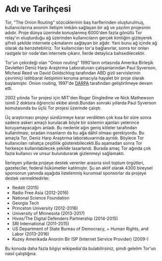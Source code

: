 # Adı ve Tarihçesi

Tor, "The Onion Routing" sözcüklerinin baş harflerinden oluşturulmuş, kullanıcılarına anonim iletişim imkânı sağlayan bir ağ ve yazılım projesinin adıdır. Proje dünya üzerinde konuşlanmış 6000'den fazla gönüllü Tor relay'ın oluşturduğu ağ üzerinden kullanıcıların gerçek kimliğini gizleyerek şifreli şekilde internete çıkmalarını sağlayan bir ağdır. Yani bunu ağ içinde ağ olarak da benzetebiliriz. Tor kullanıcıları tor'a bağlanırlar, sonra tor onları rastgele bir node'dan internete çıkarır. İlerde detaylıca bahsedilecektir.

Tor'un çekirdeği olan "Onion routing" 1990'ların ortasında Amerika Birleşik Devletleri Deniz Harp Araştırma Laboratuvarı çalışanlarından Paul Syverson, Micheal Reed ve David Goldschlog tarafından ABD gizli servislerinin çevrimiçi istihbarat iletişimini koruma amacıyla hayalet bir proje olarak başlamıştır. Onion routing, 1997'de [DARPA](https://en.wikipedia.org/wiki/DARPA "Wikipedia") tarafından geliştirilmeye devam etti.

2002 yılında Tor projesi için MIT'den Roger Dingledine ve Nick Mathewson isimli 2 doktora öğrencisi ekibe alındı.Bundan sonraki yıllarda Paul Syverson komutasında bu üçlü Tor projesi üzerinde çalıştı.

Üç araştırmacı projeyi sürdürmeye karar verdikten çok kısa bir süre sonra sadece askeri amaçlı kurulacak böyle bir sistemin ajanları yeterince koruyamayacağını anladı. Bu nedenle ağın geniş kitleler tarafından kullanılması, sıradan insanların da bu ağa dâhil olması gerekiyordu. Bu amaçla Tor, Deniz Harp Araştırma laboratuvarında ayrıldı. Böylece Tor kullanıcıları rahatça çeşitlilik gösterebilecekti.Bu aşamadan sonra Tor herkesçe kullanılabilecek şekilde tasarlandı. Burada amaç Tor ağında çok fazla kullanıcı ve unsur bulundurarak gizlenmeyi sağlamaktı.

İlerleyen yıllarda projeye destek verenler arasına sivil toplum örgütleri, gazeteciler, federal hükümetler katılmıştır. Şu an aktif olarak 4300 bireysel sponsorun yanında aşağıda listelenmiş kurumsal sponsorlar da projeye destek vermektedirler.

+ Reddit (2015)
+ Radio Free Asia (2012-2016)
+ National Science Foundation
+ Georgia Tech
+ Princeton University (2012-2016)
+ University of Minnesota (2013-2017)
+ Hivos/The Digital Defenders Partnership (2014-2015)
+ SRI International (2011-2015)
+ US Department of State Bureau of Democracy, + Human Rights, and Labor (2013-2016)
+ Kuzey Amerikada Anonim Bir ISP (Internet
  Service Provider) (2009-)

Bu konuda daha fazla bilgiyi wikipedia'da bulabilirsiniz, şimdi gelelim Tor'un nasıl çalıştığına.
